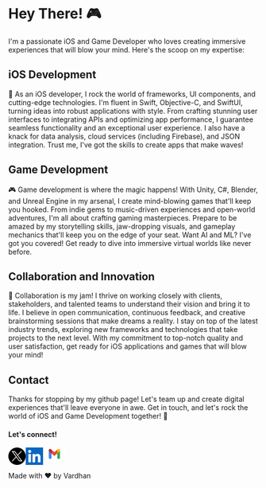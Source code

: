 # Hey There! 🎮

I'm a passionate iOS and Game Developer who loves creating immersive experiences that will blow your mind. Here's the scoop on my expertise:

## iOS Development

📱 As an iOS developer, I rock the world of frameworks, UI components, and cutting-edge technologies. I'm fluent in Swift, Objective-C, and SwiftUI, turning ideas into robust applications with style. From crafting stunning user interfaces to integrating APIs and optimizing app performance, I guarantee seamless functionality and an exceptional user experience. I also have a knack for data analysis, cloud services (including Firebase), and JSON integration. Trust me, I've got the skills to create apps that make waves!

## Game Development

🎮 Game development is where the magic happens! With Unity, C#, Blender, and Unreal Engine in my arsenal, I create mind-blowing games that'll keep you hooked. From indie gems to music-driven experiences and open-world adventures, I'm all about crafting gaming masterpieces. Prepare to be amazed by my storytelling skills, jaw-dropping visuals, and gameplay mechanics that'll keep you on the edge of your seat. Want AI and ML? I've got you covered! Get ready to dive into immersive virtual worlds like never before.

## Collaboration and Innovation

🤝 Collaboration is my jam! I thrive on working closely with clients, stakeholders, and talented teams to understand their vision and bring it to life. I believe in open communication, continuous feedback, and creative brainstorming sessions that make dreams a reality. I stay on top of the latest industry trends, exploring new frameworks and technologies that take projects to the next level. With my commitment to top-notch quality and user satisfaction, get ready for iOS applications and games that will blow your mind!

## Contact 

Thanks for stopping by my github page! Let's team up and create digital experiences that'll leave everyone in awe. Get in touch, and let's rock the world of iOS and Game Development together! 🎉

#### Let's connect! 

[<img align="left" alt="X" width="35px" src="./assets/X.png" />](https://twitter.com/varxcx_) 
[<img align="left" alt="LinkedIn" width="35px" src="./assets/LinkedIn.png" />](https://linkedin.com/in/varxcx) 
[<img align="left" alt="Email" width="45px" src="./assets/Gmail.png" />](mailto:varphyinson@gmail.com)

<br />
<br />

Made with ❤️ by Vardhan


